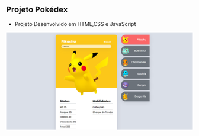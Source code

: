 ## Projeto Pokédex 


* Projeto Desenvolvido em HTML,CSS e JavaScript

<img src="src/images/img1.PNG" alt="Print-Pokedex">
